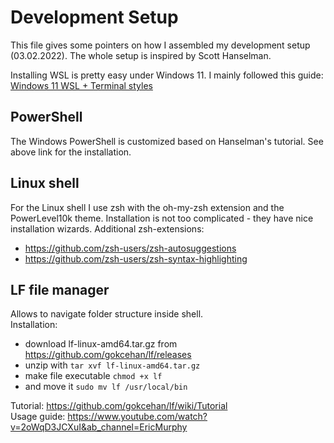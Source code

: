# Development Setup 

This file gives some pointers on how I assembled my development setup (03.02.2022). The whole setup is inspired by Scott Hanselman.

Installing WSL is pretty easy under Windows 11. I mainly followed this guide: [Windows 11 WSL + Terminal styles](https://www.youtube.com/watch?v=VT2L1SXFq9U&ab_channel=ScottHanselman)

## PowerShell

The Windows PowerShell is customized based on Hanselman's tutorial. See above link for the installation.

## Linux shell

For the Linux shell I use zsh with the oh-my-zsh extension and the PowerLevel10k theme. Installation is not too complicated - they have nice installation wizards.
Additional zsh-extensions:
- https://github.com/zsh-users/zsh-autosuggestions
- https://github.com/zsh-users/zsh-syntax-highlighting

## LF file manager
Allows to navigate folder structure inside shell.  
Installation: 
- download lf-linux-amd64.tar.gz from https://github.com/gokcehan/lf/releases
- unzip with `tar xvf lf-linux-amd64.tar.gz`
- make file executable `chmod +x lf`
- and move it `sudo mv lf /usr/local/bin`  
  
Tutorial: https://github.com/gokcehan/lf/wiki/Tutorial  
Usage guide: https://www.youtube.com/watch?v=2oWqD3JCXuI&ab_channel=EricMurphy


